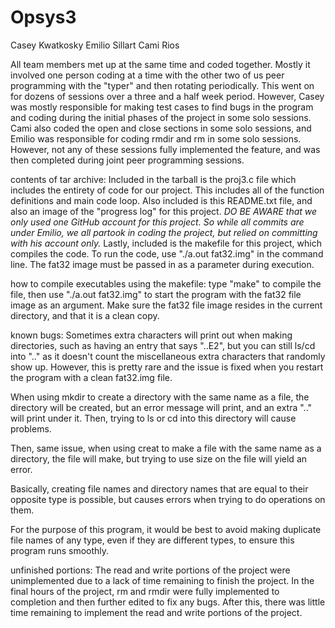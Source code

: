 # Opsys3
Casey Kwatkosky
Emilio Sillart
Cami Rios

All team members met up at the same time and coded together. Mostly it involved one person coding at a time with the other two  of us peer programming with the "typer" and then rotating periodically. This went on for dozens of sessions over a three and a half week period. However, Casey was mostly responsible  for making test cases to find bugs in the program and coding during the initial phases of the project in some solo sessions. Cami also coded the open and close sections in some solo sessions, and Emilio  was responsible for coding rmdir and rm in some solo sessions. However, not any of these sessions fully implemented the feature, and was then completed during joint peer programming sessions.

contents of tar archive:
Included in the tarball is the proj3.c file which includes the entirety of code for our project. This includes all of the function definitions and main code loop.
Also included is this README.txt file, and also an image of the "progress log" for this project.
*DO BE AWARE that we only used one GitHub account for this project. So while all commits are under Emilio, we all partook in coding the project, but relied on committing with his account only.*
Lastly, included is the makefile for this project, which compiles the code. To run the code, use "./a.out fat32.img" in the command line. The fat32 image must be passed in as a parameter during execution.

how to compile executables using the makefile:
type "make" to compile the file, then use "./a.out fat32.img" to start the program with the fat32 file image as an argument. Make sure the fat32 file image resides in the current directory, and that it is a clean copy.


known bugs:  Sometimes extra characters will print out when making directories, such as having an entry that says "..E2", but you can still ls/cd into ".." as it doesn't count the miscellaneous extra characters that randomly show up. However, this is pretty rare and the issue is fixed when you restart the program with a clean fat32.img file.

When using mkdir to create a directory with the same name as a file, the directory will be created, but an error message will print, and an extra ".." will print under it. Then, trying to ls or cd into this directory will cause problems.

Then, same issue, when using creat to make a file with the same name as a directory, the file will make, but trying to use size on the file will yield an error.

Basically, creating file names and directory names that are equal to their opposite type is possible, but causes errors when trying to do operations on them. 

For the purpose of this program, it would be best to avoid making duplicate file names of any type, even if they are different types, to ensure this program runs smoothly.

unfinished portions:
The read and write portions of the project were unimplemented due to a lack of time remaining to finish the project. In the final hours of the project, rm and rmdir were fully implemented to completion and then further edited to fix any bugs. After this, there was little time remaining to implement the read and write portions of the project.
